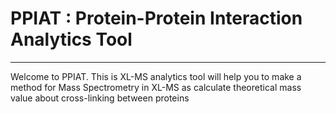 # PPIAT : Protein-Protein Interaction Analytics Tool
---
Welcome to PPIAT. This is XL-MS analytics tool will help you to make a method for Mass Spectrometry in XL-MS as calculate theoretical mass value about cross-linking between proteins
